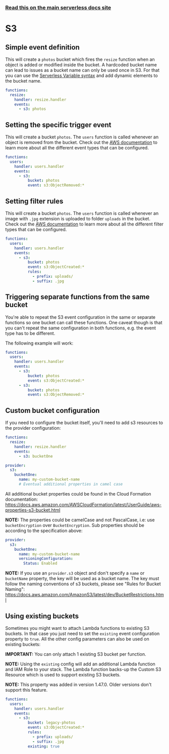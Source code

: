 <!--
title: Serverless Framework - AWS Lambda Events - S3
menuText: S3
menuOrder: 5
description:  Setting up AWS S3 Events with AWS Lambda via the Serverless Framework
layout: Doc
-->

<!-- DOCS-SITE-LINK:START automatically generated  -->

### [Read this on the main serverless docs site](https://www.serverless.com/framework/docs/providers/aws/events/s3)

<!-- DOCS-SITE-LINK:END -->

# S3

## Simple event definition

This will create a `photos` bucket which fires the `resize` function when an object is added or modified inside the bucket. A hardcoded bucket name can lead to issues as a bucket name can only be used once in S3. For that you can use the [Serverless Variable syntax](../guide/variables.md) and add dynamic elements to the bucket name.

```yaml
functions:
  resize:
    handler: resize.handler
    events:
      - s3: photos
```

## Setting the specific trigger event

This will create a bucket `photos`. The `users` function is called whenever an object is removed from the bucket. Check out the [AWS documentation](http://docs.aws.amazon.com/AmazonS3/latest/dev/NotificationHowTo.html#notification-how-to-event-types-and-destinations) to learn more about all the different event types that can be configured.

```yaml
functions:
  users:
    handler: users.handler
    events:
      - s3:
          bucket: photos
          event: s3:ObjectRemoved:*
```

## Setting filter rules

This will create a bucket `photos`. The `users` function is called whenever an image with `.jpg` extension is uploaded to folder `uploads` in the bucket. Check out the [AWS documentation](http://docs.aws.amazon.com/AmazonS3/latest/dev/NotificationHowTo.html#notification-how-to-filtering) to learn more about all the different filter types that can be configured.

```yaml
functions:
  users:
    handler: users.handler
    events:
      - s3:
          bucket: photos
          event: s3:ObjectCreated:*
          rules:
            - prefix: uploads/
            - suffix: .jpg
```

## Triggering separate functions from the same bucket

You're able to repeat the S3 event configuration in the same or separate functions so one bucket can call these functions. One caveat though is that you can't repeat the same configuration in both functions, e.g. the event type has to be different.

The following example will work:

```yaml
functions:
  users:
    handler: users.handler
    events:
      - s3:
          bucket: photos
          event: s3:ObjectCreated:*
      - s3:
          bucket: photos
          event: s3:ObjectRemoved:*
```

## Custom bucket configuration

If you need to configure the bucket itself, you'll need to add s3 resources to the provider configuration:

```yaml
functions:
  resize:
    handler: resize.handler
    events:
      - s3: bucketOne

provider:
  s3:
    bucketOne:
      name: my-custom-bucket-name
      # Eventual additional properties in camel case
```

All additional bucket properties could be found in the Cloud Formation documentation: https://docs.aws.amazon.com/AWSCloudFormation/latest/UserGuide/aws-properties-s3-bucket.html

**NOTE:** The properties could be camelCase and not PascalCase, i.e: use `bucketEncryption` over `BucketEncryption`. Sub properties should be according to the specification above:

```yml
provider:
  s3:
    bucketOne:
      name: my-custom-bucket-name
      versioningConfiguration:
        Status: Enabled
```

**NOTE:** If you use an `provider.s3` object and don't specify a `name` or `bucketName` property, the key will be used as a bucket name. The key must follow the naming conventions of s3 buckets, please see "Rules for Bucket Naming": https://docs.aws.amazon.com/AmazonS3/latest/dev/BucketRestrictions.html

## Using existing buckets

Sometimes you might want to attach Lambda functions to existing S3 buckets. In that case you just need to set the `existing` event configuration property to `true`. All the other config parameters can also be used on existing buckets:

**IMPORTANT:** You can only attach 1 existing S3 bucket per function.

**NOTE:** Using the `existing` config will add an additional Lambda function and IAM Role to your stack. The Lambda function backs-up the Custom S3 Resource which is used to support existing S3 buckets.

**NOTE:** This property was added in version 1.47.0. Older versions don't support this feature.

```yaml
functions:
  users:
    handler: users.handler
    events:
      - s3:
          bucket: legacy-photos
          event: s3:ObjectCreated:*
          rules:
            - prefix: uploads/
            - suffix: .jpg
          existing: true
```
